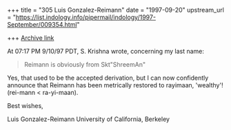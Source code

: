 +++
title = "305 Luis Gonzalez-Reimann"
date = "1997-09-20"
upstream_url = "https://list.indology.info/pipermail/indology/1997-September/009354.html"

+++
[Archive link](https://list.indology.info/pipermail/indology/1997-September/009354.html)

At 07:17 PM 9/10/97 PDT, S. Krishna wrote, concerning my last name:


>Reimann is obviously from Skt"ShreemAn"

  Yes, that used to be the accepted derivation, but I can now confidently
announce that Reimann has been metrically restored to rayimaan, 'wealthy'!
(rei-mann  <  ra-yi-maan).

Best wishes,

Luis Gonzalez-Reimann
University of California, Berkeley



